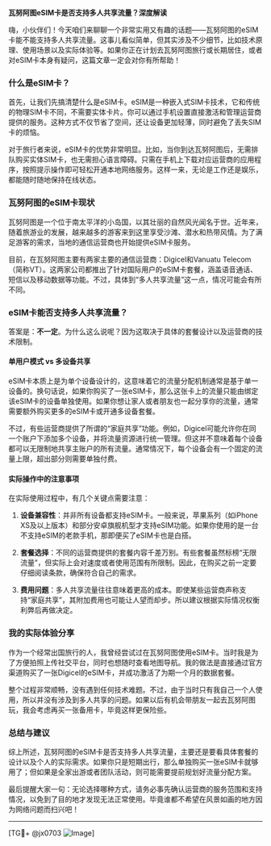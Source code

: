 **瓦努阿图eSIM卡是否支持多人共享流量？深度解读**

嗨，小伙伴们！今天咱们来聊聊一个非常实用又有趣的话题——瓦努阿图的eSIM卡能不能支持多人共享流量。这事儿看似简单，但其实涉及不少细节，比如技术原理、使用场景以及实际体验等。如果你正在计划去瓦努阿图旅行或长期居住，或者对eSIM卡本身有疑问，这篇文章一定会对你有所帮助！

### 什么是eSIM卡？

首先，让我们先搞清楚什么是eSIM卡。eSIM是一种嵌入式SIM卡技术，它和传统的物理SIM卡不同，不需要实体卡片。你可以通过手机设置直接激活和管理运营商提供的服务。这种方式不仅节省了空间，还让设备更加轻薄，同时避免了丢失SIM卡的烦恼。

对于旅行者来说，eSIM卡的优势非常明显。比如，当你到达瓦努阿图后，无需排队购买实体SIM卡，也无需担心语言障碍。只需在手机上下载对应运营商的应用程序，按照提示操作即可轻松开通本地网络服务。这样一来，无论是工作还是娱乐，都能随时随地保持在线状态。

### 瓦努阿图的eSIM卡现状

瓦努阿图是一个位于南太平洋的小岛国，以其壮丽的自然风光闻名于世。近年来，随着旅游业的发展，越来越多的游客来到这里享受沙滩、潜水和热带风情。为了满足游客的需求，当地的通信运营商也开始提供eSIM卡服务。

目前，在瓦努阿图主要有两家主要的通信运营商：Digicel和Vanuatu Telecom（简称VT）。这两家公司都推出了针对国际用户的eSIM卡套餐，涵盖语音通话、短信以及移动数据等功能。不过，具体到“多人共享流量”这一点，情况可能会有所不同。

### eSIM卡能否支持多人共享流量？

答案是：**不一定**。为什么这么说呢？因为这取决于具体的套餐设计以及运营商的技术限制。

#### 单用户模式 vs 多设备共享

eSIM卡本质上是为单个设备设计的，这意味着它的流量分配机制通常是基于单一设备的。换句话说，如果你购买了一张eSIM卡，那么这张卡上的流量只能由绑定该eSIM卡的设备单独使用。如果你想让家人或者朋友也一起分享你的流量，通常需要额外购买更多的eSIM卡或开通多设备套餐。

不过，有些运营商提供了所谓的“家庭共享”功能。例如，Digicel可能允许你在同一个账户下添加多个设备，并将流量资源进行统一管理。但这并不意味着每个设备都可以无限制地共享主账户的所有流量。通常情况下，每个设备会有一个固定的流量上限，超出部分则需要单独付费。

#### 实际操作中的注意事项

在实际使用过程中，有几个关键点需要注意：

1. **设备兼容性**：并非所有设备都支持eSIM卡。一般来说，苹果系列（如iPhone XS及以上版本）和部分安卓旗舰机型才支持eSIM功能。如果你使用的是一台不支持eSIM的老款手机，那即便买了eSIM卡也是白搭。
   
2. **套餐选择**：不同的运营商提供的套餐内容千差万别。有些套餐虽然标榜“无限流量”，但实际上会对速度或者使用范围有所限制。因此，在购买之前一定要仔细阅读条款，确保符合自己的需求。

3. **费用问题**：多人共享流量往往意味着更高的成本。即使某些运营商声称支持“家庭共享”，其附加费用也可能让人望而却步。所以建议根据实际情况权衡利弊后再做决定。

### 我的实际体验分享

作为一个经常出国旅行的人，我曾经尝试过在瓦努阿图使用eSIM卡。当时我是为了方便拍照上传社交平台，同时也想随时查看地图导航。我的做法是直接通过官方渠道购买了一张Digicel的eSIM卡，并成功激活了为期一个月的数据套餐。

整个过程非常顺畅，没有遇到任何技术难题。不过，由于当时只有我自己一个人使用，所以并没有涉及到多人共享的问题。如果以后有机会带朋友一起去瓦努阿图玩，我会考虑再买一张备用卡，毕竟这样更保险些。

### 总结与建议

综上所述，瓦努阿图的eSIM卡是否支持多人共享流量，主要还是要看具体套餐的设计以及个人的实际需求。如果你只是短期出行，那么单独购买一张eSIM卡就够用了；但如果是全家出游或者团队活动，则可能需要提前规划好流量分配方案。

最后提醒大家一句：无论选择哪种方式，请务必事先确认运营商的服务范围和支持情况，以免到了目的地才发现无法正常使用。毕竟谁都不希望在风景如画的地方因为网络问题而扫兴吧！

---

[TG💪+ @jx0703 ![Image](https://github.com/user-attachments/assets/dbca1d08-cadb-493c-b0ec-ad6f7a83f270)]